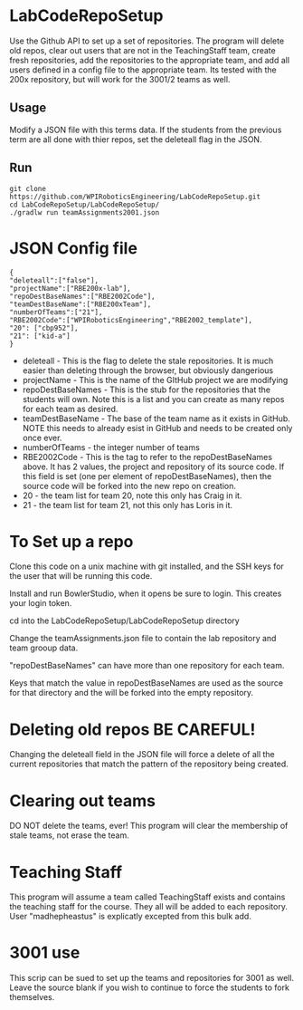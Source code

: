 # LabCodeRepoSetup

Use the Github API to set up a set of repositories. The program will delete old repos, clear out users that are not in the TeachingStaff team, create fresh repositories, add the repositories to the appropriate team, and add all users defined in a config file to the appropriate team. Its tested with the 200x repository, but will work for the 3001/2 teams as well.
## Usage

Modify a JSON file with this terms data. If the students from the previous term are all done with thier repos, set the deleteall flag in the JSON.

## Run
```
git clone https://github.com/WPIRoboticsEngineering/LabCodeRepoSetup.git
cd LabCodeRepoSetup/LabCodeRepoSetup/
./gradlw run teamAssignments2001.json
```
# JSON Config file

```
{
"deleteall":["false"],  
"projectName":["RBE200x-lab"],
"repoDestBaseNames":["RBE2002Code"],
"teamDestBaseName":["RBE200xTeam"],
"numberOfTeams":["21"],
"RBE2002Code":["WPIRoboticsEngineering","RBE2002_template"],
"20": ["cbp952"],
"21": ["kid-a"]
}
```
* deleteall - This is the flag to delete the stale repositories. It is much easier than deleting through the browser, but obviously dangerious
* projectName - This is the name of the GItHub project we are modifying
* repoDestBaseNames - This is the stub for the repositories that the students will own. Note this is a list and you can create as many repos for each team as desired.
* teamDestBaseName - The base of the team name as it exists in GitHub. NOTE this needs to already esist in GitHub and needs to be created only once ever. 
* numberOfTeams - the integer number of teams
* RBE2002Code -  This is the tag to refer to the repoDestBaseNames above. It has 2 values, the project and repository of its source code. If this field is set (one per element of repoDestBaseNames), then the source code will be forked into the new repo on creation. 
* 20 - the team list for team 20, note this only has Craig in it.
* 21 - the team list for team 21, not this only has Loris in it. 

# To Set up a repo
Clone this code on a unix machine with git installed, and the SSH keys for the user that will be running this code.

Install and run BowlerStudio, when it opens be sure to login. This creates your login token.

cd into the LabCodeRepoSetup/LabCodeRepoSetup directory

Change the teamAssignments.json file to contain the lab repository and team grooup data. 

"repoDestBaseNames" can have more than one repository for each team. 

Keys that match the value in repoDestBaseNames are used as the source for that directory and the will be forked into the empty repository.

# Deleting old repos BE CAREFUL!

Changing the deleteall field in the JSON file will force a delete of all the current repositories that match the pattern of the repository being created. 

# Clearing out teams

DO NOT delete the teams, ever! This program will clear the membership of stale teams, not erase the team. 

# Teaching Staff

This program will assume a team called TeachingStaff exists and contains the teaching staff for the course. They all will be added to each repository. User "madhepheastus" is explicatly excepted from this bulk add. 

# 3001 use

This scrip can be sued to set up the teams and repositories for 3001 as well. Leave the source blank if you wish to continue to force the students to fork themselves. 


